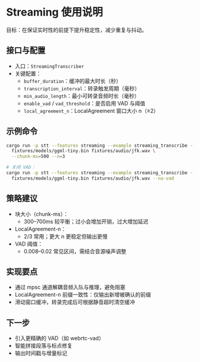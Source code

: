 Streaming 使用说明
=================

目标：在保证实时性的前提下提升稳定性，减少重复与抖动。

接口与配置
-----------
- 入口：`StreamingTranscriber`
- 关键配置：
  - `buffer_duration`：缓冲的最大时长（秒）
  - `transcription_interval`：转录触发周期（毫秒）
  - `min_audio_length`：最小可转录音频时长（毫秒）
  - `enable_vad` / `vad_threshold`：是否启用 VAD 与阈值
  - `local_agreement_n`：LocalAgreement 窗口大小 n（≥2）

示例命令
--------

```bash
cargo run -p stt --features streaming --example streaming_transcribe -- \
  fixtures/models/ggml-tiny.bin fixtures/audio/jfk.wav \
  --chunk-ms=500 --n=3

# 关闭 VAD：
cargo run -p stt --features streaming --example streaming_transcribe -- \
  fixtures/models/ggml-tiny.bin fixtures/audio/jfk.wav --no-vad
```

策略建议
--------
- 块大小（chunk-ms）：
  - 300–700ms 较平衡；过小会增加开销，过大增加延迟
- LocalAgreement-n：
  - 2/3 常用；更大 n 更稳定但输出更慢
- VAD 阈值：
  - 0.008–0.02 常见区间，需结合音源噪声调整

实现要点
--------
- 通过 mpsc 通道解耦音频入队与推理，避免阻塞
- LocalAgreement-n 前缀一致性：仅输出新增被确认的前缀
- 滑动窗口缓冲，转录完成后可根据静音超时清空缓冲

下一步
------
- 引入更精确的 VAD（如 webrtc-vad）
- 智能拼接段落与标点修复
- 输出时间戳与增量标记


